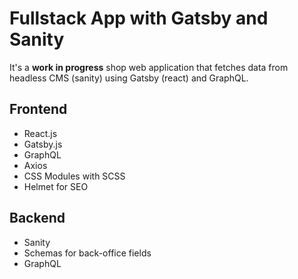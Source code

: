 # Fullstack App with Gatsby and Sanity

It's a **work in progress** shop web application that fetches data from headless CMS (sanity) using Gatsby (react) and GraphQL.

## Frontend

- React.js
- Gatsby.js
- GraphQL
- Axios
- CSS Modules with SCSS
- Helmet for SEO

## Backend

- Sanity
- Schemas for back-office fields
- GraphQL
